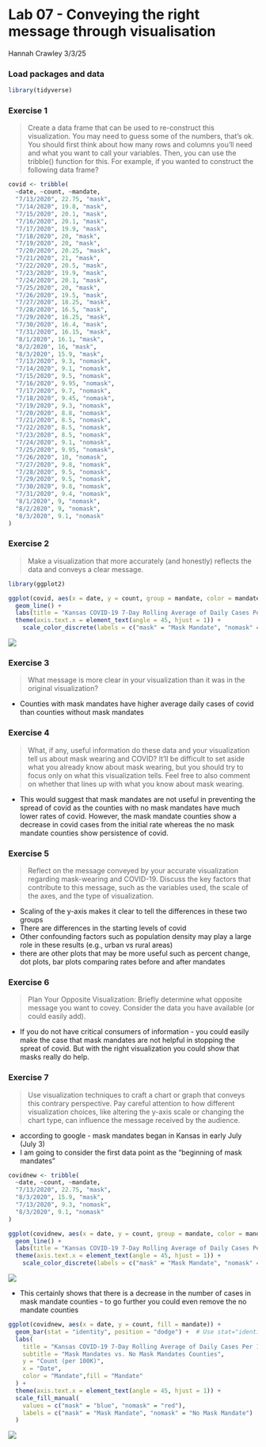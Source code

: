 Lab 07 - Conveying the right message through visualisation
================
Hannah Crawley
3/3/25

### Load packages and data

``` r
library(tidyverse) 
```

### Exercise 1

> Create a data frame that can be used to re-construct this
> visualization. You may need to guess some of the numbers, that’s ok.
> You should first think about how many rows and columns you’ll need and
> what you want to call your variables. Then, you can use the tribble()
> function for this. For example, if you wanted to construct the
> following data frame?

``` r
covid <- tribble(
  ~date, ~count, ~mandate,
  "7/13/2020", 22.75, "mask", 
  "7/14/2020", 19.8, "mask",
  "7/15/2020", 20.1, "mask",  
  "7/16/2020", 20.1, "mask", 
  "7/17/2020", 19.9, "mask",
  "7/18/2020", 20, "mask", 
  "7/19/2020", 20, "mask",
  "7/20/2020", 20.25, "mask",  
  "7/21/2020", 21, "mask", 
  "7/22/2020", 20.5, "mask",
  "7/23/2020", 19.9, "mask", 
  "7/24/2020", 20.1, "mask",
  "7/25/2020", 20, "mask",  
  "7/26/2020", 19.5, "mask", 
  "7/27/2020", 18.25, "mask",
  "7/28/2020", 16.5, "mask", 
  "7/29/2020", 16.25, "mask",
  "7/30/2020", 16.4, "mask",  
  "7/31/2020", 16.15, "mask", 
  "8/1/2020", 16.1, "mask",
  "8/2/2020", 16, "mask", 
  "8/3/2020", 15.9, "mask",  
  "7/13/2020", 9.3, "nomask", 
  "7/14/2020", 9.1, "nomask",
  "7/15/2020", 9.5, "nomask",  
  "7/16/2020", 9.95, "nomask", 
  "7/17/2020", 9.7, "nomask",
  "7/18/2020", 9.45, "nomask", 
  "7/19/2020", 9.3, "nomask",
  "7/20/2020", 8.8, "nomask",  
  "7/21/2020", 8.5, "nomask", 
  "7/22/2020", 8.5, "nomask",
  "7/23/2020", 8.5, "nomask", 
  "7/24/2020", 9.1, "nomask",
  "7/25/2020", 9.95, "nomask",  
  "7/26/2020", 10, "nomask", 
  "7/27/2020", 9.8, "nomask",
  "7/28/2020", 9.5, "nomask", 
  "7/29/2020", 9.5, "nomask",
  "7/30/2020", 9.8, "nomask",  
  "7/31/2020", 9.4, "nomask", 
  "8/1/2020", 9, "nomask",
  "8/2/2020", 9, "nomask", 
  "8/3/2020", 9.1, "nomask"
)
```

### Exercise 2

> Make a visualization that more accurately (and honestly) reflects the
> data and conveys a clear message.

``` r
library(ggplot2)
```

``` r
ggplot(covid, aes(x = date, y = count, group = mandate, color = mandate)) +
  geom_line() + 
  labs(title = "Kansas COVID-19 7-Day Rolling Average of Daily Cases Per 100K", subtitle = "Mask Mandates v.s. No mask Mandates Counties", y = "Count (per 100K)", x ="Date", color = "Mandate", mask = "Mask Mandates", nomask = "No Mask Mandates") +   
  theme(axis.text.x = element_text(angle = 45, hjust = 1)) + 
    scale_color_discrete(labels = c("mask" = "Mask Mandate", "nomask" = "No Mask Mandate"))
```

![](lab-07_files/figure-gfm/unnamed-chunk-3-1.png)<!-- -->

### Exercise 3

> What message is more clear in your visualization than it was in the
> original visualization?

- Counties with mask mandates have higher average daily cases of covid
  than counties without mask mandates

### Exercise 4

> What, if any, useful information do these data and your visualization
> tell us about mask wearing and COVID? It’ll be difficult to set aside
> what you already know about mask wearing, but you should try to focus
> only on what this visualization tells. Feel free to also comment on
> whether that lines up with what you know about mask wearing.

- This would suggest that mask mandates are not useful in preventing the
  spread of covid as the counties with no mask mandates have much lower
  rates of covid. However, the mask mandate counties show a decrease in
  covid cases from the initial rate whereas the no mask mandate counties
  show persistence of covid.

### Exercise 5

> Reflect on the message conveyed by your accurate visualization
> regarding mask-wearing and COVID-19. Discuss the key factors that
> contribute to this message, such as the variables used, the scale of
> the axes, and the type of visualization.

- Scaling of the y-axis makes it clear to tell the differences in these
  two groups  
- There are differences in the starting levels of covid  
- Other confounding factors such as population density may play a large
  role in these results (e.g., urban vs rural areas)  
- there are other plots that may be more useful such as percent change,
  dot plots, bar plots comparing rates before and after mandates

### Exercise 6

> Plan Your Opposite Visualization: Briefly determine what opposite
> message you want to covey. Consider the data you have available (or
> could easily add).

- If you do not have critical consumers of information - you could
  easily make the case that mask mandates are not helpful in stopping
  the spreat of covid. But with the right visualization you could show
  that masks really do help.

### Exercise 7

> Use visualization techniques to craft a chart or graph that conveys
> this contrary perspective. Pay careful attention to how different
> visualization choices, like altering the y-axis scale or changing the
> chart type, can influence the message received by the audience.

- according to google - mask mandates began in Kansas in early July
  (July 3)  
- I am going to consider the first data point as the “beginning of mask
  mandates”

``` r
covidnew <- tribble(
  ~date, ~count, ~mandate,
  "7/13/2020", 22.75, "mask", 
  "8/3/2020", 15.9, "mask",  
  "7/13/2020", 9.3, "nomask", 
  "8/3/2020", 9.1, "nomask"
)
```

``` r
ggplot(covidnew, aes(x = date, y = count, group = mandate, color = mandate)) +
  geom_line() + 
  labs(title = "Kansas COVID-19 7-Day Rolling Average of Daily Cases Per 100K", subtitle = "Mask Mandates v.s. No mask Mandates Counties", y = "Count (per 100K)", x ="Date", color = "Mandate", mask = "Mask Mandates", nomask = "No Mask Mandates") +   
  theme(axis.text.x = element_text(angle = 45, hjust = 1)) + 
    scale_color_discrete(labels = c("mask" = "Mask Mandate", "nomask" = "No Mask Mandate"))
```

![](lab-07_files/figure-gfm/unnamed-chunk-5-1.png)<!-- -->

- This certainly shows that there is a decrease in the number of cases
  in mask mandate counties - to go further you could even remove the no
  mandate counties

``` r
ggplot(covidnew, aes(x = date, y = count, fill = mandate)) +
  geom_bar(stat = "identity", position = "dodge") +  # Use stat="identity" for the summarized data
  labs(
    title = "Kansas COVID-19 7-Day Rolling Average of Daily Cases Per 100K", 
    subtitle = "Mask Mandates vs. No Mask Mandates Counties", 
    y = "Count (per 100K)", 
    x = "Date", 
    color = "Mandate",fill = "Mandate" 
  ) +   
  theme(axis.text.x = element_text(angle = 45, hjust = 1)) + 
  scale_fill_manual(
    values = c("mask" = "blue", "nomask" = "red"),
    labels = c("mask" = "Mask Mandate", "nomask" = "No Mask Mandate")
  )
```

![](lab-07_files/figure-gfm/unnamed-chunk-6-1.png)<!-- -->
